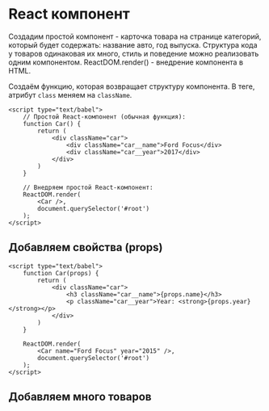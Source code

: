 # React компонент

Создадим простой компонент  - карточка товара на странице категорий, который будет содержать: название авто, год выпуска. Структура кода у товаров одинаковая их много, стиль и поведение можно реализовать одним компонентом. ReactDOM.render() - внедрение компонента в HTML.

Создаём функцию, которая возвращает структуру компонента. В теге, атрибут `class` меняем на `className`.

    <script type="text/babel">
        // Простой React-компонент (обычная функция):
        function Car() {
            return (
                <div className="car">
                    <div className="car__name">Ford Focus</div>
                    <div className="car__year">2017</div>
                </div>
            )
        }

        // Внедряем простой React-компонент:
        ReactDOM.render(
            <Car />,
            document.querySelector('#root')
        );
    </script>

## Добавляем свойства (props)

    <script type="text/babel">
        function Car(props) {
            return (
                <div className="car">
                    <h3 className="car__name">{props.name}</h3>
                    <p className="car__year">Year: <strong>{props.year}</strong></p>
                </div>
            )
        }

        ReactDOM.render(
            <Car name="Ford Focus" year="2015" />,
            document.querySelector('#root')
        );
    </script>

## Добавляем много товаров
